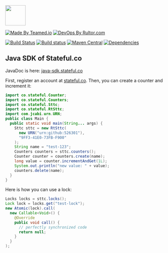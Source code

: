 <img src="http://img.stateful.co/pomegranate.svg" width="64px" height="64px"/>

[![Made By Teamed.io](http://img.teamed.io/btn.svg)](http://www.teamed.io)
[![DevOps By Rultor.com](http://www.rultor.com/b/sttc/java-sdk)](http://www.rultor.com/p/sttc/java-sdk)

[![Build Status](https://travis-ci.org/sttc/java-sdk.svg?branch=master)](https://travis-ci.org/sttc/java-sdk)
[![Build status](https://ci.appveyor.com/api/projects/status/g2r57nw43nxqb29h?svg=true)](https://ci.appveyor.com/project/yegor256/java-sdk)
[![Maven Central](https://maven-badges.herokuapp.com/maven-central/co.stateful/java-sdk/badge.svg)](https://maven-badges.herokuapp.com/maven-central/co.stateful/java-sdk)
[![Dependencies](https://www.versioneye.com/user/projects/561ac6a1a193340f2800116d/badge.svg?style=flat)](https://www.versioneye.com/user/projects/561ac6a1a193340f2800116d)

## Java SDK of Stateful.co

JavaDoc is here: [java-sdk.stateful.co](http://java-sdk.stateful.co/)

First, register an account at [stateful.co](http://www.stateful.co). Then,
you can create a counter and increment it:

```java
import co.stateful.Counter;
import co.stateful.Counters;
import co.stateful.Sttc;
import co.stateful.RtSttc;
import com.jcabi.urn.URN;
public class Main {
  public static void main(String... args) {
    Sttc sttc = new RtSttc(
      new URN("urn:github:526301"),
      "9FF3-41E0-73FB-F900"
    );
    String name = "test-123";
    Counters counters = sttc.counters();
    Counter counter = counters.create(name);
    long value = counter.incrementAndGet(1L);
    System.out.println("new value: " + value);
    counters.delete(name);
  }
}
```

Here is how you can use a lock:

```java
Locks locks = sttc.locks();
Lock lock = locks.get("test-lock");
new Atomic(lock).call(
  new Callable<Void>() {
    @Override
    public void call() {
      // perfectly synchronized code
      return null;
    }
  }
);
```

